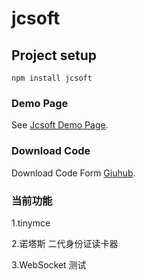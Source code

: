 # jcsoft

## Project setup
```
npm install jcsoft
```

### Demo Page
See [Jcsoft Demo Page](http://jcsoft.jiuqikeji.cn/dist/).

### Download Code
Download Code Form [Giuhub](https://github.com/jcbowen/jcsoft).

### 当前功能
1.tinymce

2.诺塔斯 二代身份证读卡器

3.WebSocket 测试
